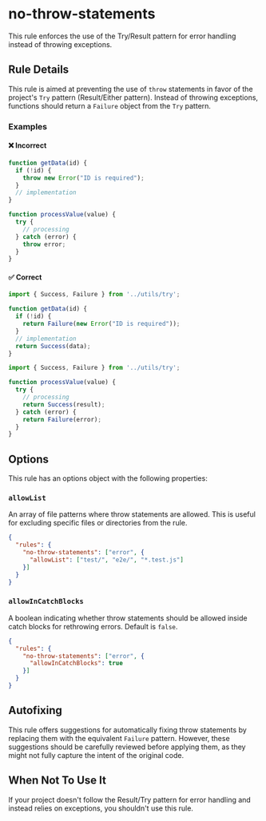 # no-throw-statements

This rule enforces the use of the Try/Result pattern for error handling instead of throwing exceptions.

## Rule Details

This rule is aimed at preventing the use of `throw` statements in favor of the project's `Try` pattern (Result/Either pattern). Instead of throwing exceptions, functions should return a `Failure` object from the `Try` pattern.

### Examples

#### ❌ Incorrect

```js
function getData(id) {
  if (!id) {
    throw new Error("ID is required");
  }
  // implementation
}
```

```js
function processValue(value) {
  try {
    // processing
  } catch (error) {
    throw error;
  }
}
```

#### ✅ Correct

```js
import { Success, Failure } from '../utils/try';

function getData(id) {
  if (!id) {
    return Failure(new Error("ID is required"));
  }
  // implementation
  return Success(data);
}
```

```js
import { Success, Failure } from '../utils/try';

function processValue(value) {
  try {
    // processing
    return Success(result);
  } catch (error) {
    return Failure(error);
  }
}
```

## Options

This rule has an options object with the following properties:

### `allowList`

An array of file patterns where throw statements are allowed. This is useful for excluding specific files or directories from the rule.

```json
{
  "rules": {
    "no-throw-statements": ["error", {
      "allowList": ["test/", "e2e/", "*.test.js"]
    }]
  }
}
```

### `allowInCatchBlocks`

A boolean indicating whether throw statements should be allowed inside catch blocks for rethrowing errors. Default is `false`.

```json
{
  "rules": {
    "no-throw-statements": ["error", {
      "allowInCatchBlocks": true
    }]
  }
}
```

## Autofixing

This rule offers suggestions for automatically fixing throw statements by replacing them with the equivalent `Failure` pattern. However, these suggestions should be carefully reviewed before applying them, as they might not fully capture the intent of the original code.

## When Not To Use It

If your project doesn't follow the Result/Try pattern for error handling and instead relies on exceptions, you shouldn't use this rule. 